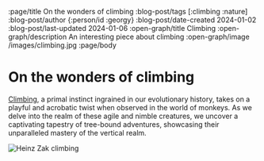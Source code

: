 :page/title On the wonders of climbing
:blog-post/tags [:climbing :nature]
:blog-post/author {:person/id :georgy}
:blog-post/date-created 2024-01-02
:blog-post/last-updated 2024-01-06
:open-graph/title Climbing
:open-graph/description An interesting piece about climbing
:open-graph/image /images/climbing.jpg
:page/body

# On the wonders of climbing

[Climbing](https://en.wikipedia.org/wiki/Climbing), a primal instinct ingrained
in our evolutionary history, takes on a playful and acrobatic twist when
observed in the world of monkeys. As we delve into the realm of these agile and
nimble creatures, we uncover a captivating tapestry of tree-bound adventures,
showcasing their unparalleled mastery of the vertical realm.

![Heinz Zak climbing](/images/climbing.jpg)
